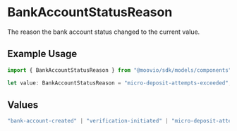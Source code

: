 # BankAccountStatusReason

The reason the bank account status changed to the current value.

## Example Usage

```typescript
import { BankAccountStatusReason } from "@moovio/sdk/models/components";

let value: BankAccountStatusReason = "micro-deposit-attempts-exceeded";
```

## Values

```typescript
"bank-account-created" | "verification-initiated" | "micro-deposit-attempts-exceeded" | "micro-deposit-expired" | "max-verification-failures" | "verification-attempts-exceeded" | "verification-expired" | "verification-successful" | "ach-debit-return" | "ach-credit-return" | "rtp-credit-failure" | "micro-deposit-return" | "admin-action" | "other"
```
